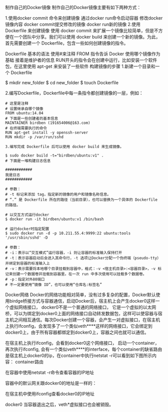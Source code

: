 制作自己的Docker镜像
制作自己的Docker镜像主要有如下两种方式：

1.使用docker commit 命令来创建镜像
通过docker run命令启动容器
修改docker镜像内容
docker commit提交修改的镜像
docker run新的镜像
2.使用 Dockerfile 来创建镜像
使用 docker commit 来扩展一个镜像比较简单，但是不方便在一个团队中分享。我们可以使用 docker build 来创建一个新的镜像。为此，首先需要创建一个 Dockerfile，包含一些如何创建镜像的指令。

Dockerfile 基本的语法
使用#来注释
FROM 指令告诉 Docker 使用哪个镜像作为基础
接着是维护者的信息
RUN开头的指令会在创建中运行，比如安装一个软件包，在这里使用 apt-get 来安装了一些软件
构建镜像的步骤
1.新建一个目录和一个 Dockerfile

$ mkdir new_folder
$ cd new_folder
$ touch Dockerfile

2.编写Dockerfile，Dockerfile中每一条指令都创建镜像的一层，例如：
```
# 这里是注释
# 设置继承自哪个镜像
FROM ubuntu:14.04
# 下面是一些创建者的基本信息
MAINTAINER birdben (191654006@163.com)
# 在终端需要执行的命令
RUN apt-get install -y openssh-server
RUN mkdir -p /var/run/sshd

3.编写完成 Dockerfile 后可以使用 docker build 来生成镜像。

$ sudo docker build -t="birdben/ubuntu:v1" .
# 下面是一堆构建日志信息

############
我是日志
############

# 参数：
# -t 标记来添加 tag，指定新的镜像的用户和镜像名称信息。 
# “.” 是 Dockerfile 所在的路径（当前目录），也可以替换为一个具体的 Dockerfile 的路径。

# 以交互方式运行docker
$ docker run -it birdben/ubuntu:v1 /bin/bash

# 运行docker时指定配置
$ sudo docker run -d -p 10.211.55.4:9999:22 ubuntu:tools '/usr/sbin/sshd' -D

# 参数：
# -i：表示以“交互模式”运行容器，-i 则让容器的标准输入保持打开
# -t：表示容器启动后会进入其命令行，-t 选项让Docker分配一个伪终端（pseudo-tty）并绑定到容器的标准输入上
# -v：表示需要将本地哪个目录挂载到容器中，格式：-v <宿主机目录>:<容器目录>，-v 标记来创建一个数据卷并挂载到容器里。在一次 run 中多次使用可以挂载多个数据卷。
# -p：指定对外80端口
# 不一定要使用“镜像 ID”，也可以使用“仓库名:标签名”
```
Docker网络
Docker的网络功能相对简单，没有过多复杂的配置，Docker默认使用birdge桥接方式与容器通信，启动Docker后，宿主机上会产生docker0这样一个虚拟网络接口， docker0不是一个普通的网络接口， 它是一个虚拟的以太网桥，可以为绑定到docker0上面的网络接口自动转发数据包，这样可以使容器与宿主机之间相互通信。每次Docker创建一个容器，会产生一对虚拟接口，在宿主机上执行ifconfig，会发现多了一个类似veth****这样的网络接口，它会绑定到docker0上，由于所有容器都绑定到docker0上，容器之间也就可以通信。

在宿主机上执行ifconfig，会看到docker0这个网络接口， 启动一个container，再次执行ifconfig, 会有一个类似veth****的interface，每个container的缺省路由是宿主机上docker0的ip，在container中执行netstat -r可以看到如下图所示内容： 
container路由

在容器中使用netstat -r命令查看容器的IP地址



容器中的默认网关跟docker0的地址是一样的：

在宿主机中使用ifconfig查看docker0的IP地址



docker0 
当容器退出之后，veth*虚拟接口也会被销毁。